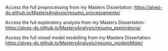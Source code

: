 Access the full preprocessing from my Masters Dissertation: https://alves-ds.github.io/MastersAnalysis/resumo_processamento/


Access the full exploratory analysis from my Masters Dissertation: https://alves-ds.github.io/MastersAnalysis/resumo_exploratoria/


Access the full mixed model modelling from my Masters Dissertation: https://alves-ds.github.io/MastersAnalysis/resumo_modeloMisto/
